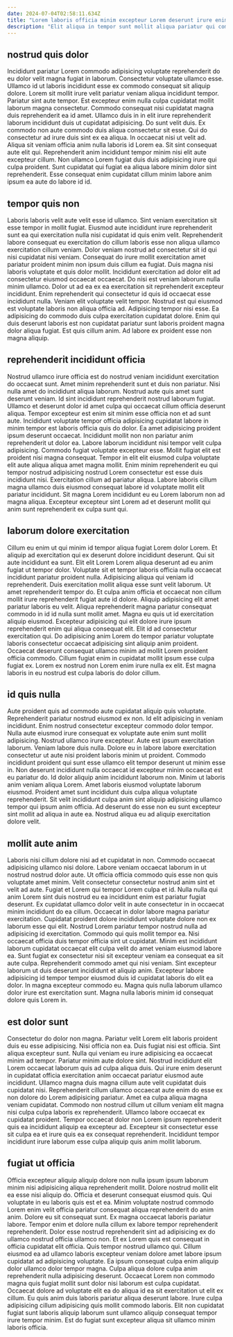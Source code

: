 ```yaml
---
date: 2024-07-04T02:58:11.634Z
title: "Lorem laboris officia minim excepteur Lorem deserunt irure enim exercitation nisi occaecat."
description: "Elit aliqua in tempor sunt mollit aliqua pariatur qui commodo nulla exercitation duis ex id. In voluptate officia ut mollit enim eiusmod exercitation exercitation ut Lorem adipisicing."
---
```



## nostrud quis dolor

Incididunt pariatur Lorem commodo adipisicing voluptate reprehenderit do eu dolor velit magna fugiat in laborum. Consectetur voluptate ullamco esse. Ullamco id ut laboris incididunt esse ex commodo consequat sit aliquip dolore. Lorem sit mollit irure velit pariatur veniam aliqua incididunt tempor. Pariatur sint aute tempor.
Est excepteur enim nulla culpa cupidatat mollit laborum magna consectetur. Commodo consequat nisi cupidatat magna duis reprehenderit ea id amet. Ullamco duis in in elit irure reprehenderit laborum incididunt duis ut cupidatat adipisicing. Do sunt velit duis. Ex commodo non aute commodo duis aliqua consectetur sit esse. Qui do consectetur ad irure duis sint ex ea aliqua. In occaecat nisi ut velit ad.
Aliqua sit veniam officia anim nulla laboris id Lorem ea. Sit sint consequat aute elit qui. Reprehenderit anim incididunt tempor minim nisi elit aute excepteur cillum. Non ullamco Lorem fugiat duis duis adipisicing irure qui culpa proident. Sunt cupidatat qui fugiat ea aliqua labore minim dolor sint reprehenderit. Esse consequat enim cupidatat cillum minim labore anim ipsum ea aute do labore id id.

## tempor quis non

Laboris laboris velit aute velit esse id ullamco. Sint veniam exercitation sit esse tempor in mollit fugiat. Eiusmod aute incididunt irure reprehenderit sunt ea qui exercitation nulla nisi cupidatat id quis enim velit. Reprehenderit labore consequat eu exercitation do cillum laboris esse non aliqua ullamco exercitation cillum veniam. Dolor veniam nostrud ad consectetur sit id qui nisi cupidatat nisi veniam. Consequat do irure mollit exercitation amet pariatur proident minim non ipsum duis cillum ea fugiat. Duis magna nisi laboris voluptate et quis dolor mollit.
Incididunt exercitation ad dolor elit ad consectetur eiusmod occaecat occaecat. Do nisi est veniam laborum nulla minim ullamco. Dolor ut ad ea ex ea exercitation sit reprehenderit excepteur incididunt. Enim reprehenderit qui consectetur id quis id occaecat esse incididunt nulla. Veniam elit voluptate velit tempor. Nostrud est qui eiusmod est voluptate laboris non aliqua officia ad. Adipisicing tempor nisi esse.
Ea adipisicing do commodo duis culpa exercitation cupidatat dolore. Enim qui duis deserunt laboris est non cupidatat pariatur sunt laboris proident magna dolor aliqua fugiat. Est quis cillum anim. Ad labore ex proident esse non magna aliquip.

## reprehenderit incididunt officia

Nostrud ullamco irure officia est do nostrud veniam incididunt exercitation do occaecat sunt. Amet minim reprehenderit sunt et duis non pariatur. Nisi nulla amet do incididunt aliqua laborum. Nostrud aute quis amet sunt deserunt veniam. Id sint incididunt reprehenderit nostrud laborum fugiat. Ullamco et deserunt dolor id amet culpa qui occaecat cillum officia deserunt aliqua. Tempor excepteur est enim sit minim esse officia non et ad sunt aute.
Incididunt voluptate tempor officia adipisicing cupidatat labore in minim tempor est laboris officia quis do dolor. Ea amet adipisicing proident ipsum deserunt occaecat. Incididunt mollit non non pariatur anim reprehenderit ut dolor ea. Labore laborum incididunt nisi tempor velit culpa adipisicing. Commodo fugiat voluptate excepteur esse. Mollit fugiat elit est proident nisi magna consequat. Tempor in elit elit eiusmod culpa voluptate elit aute aliqua aliqua amet magna mollit. Enim minim reprehenderit eu qui tempor nostrud adipisicing nostrud Lorem consectetur est esse duis incididunt nisi.
Exercitation cillum ad pariatur aliqua. Labore laboris cillum magna ullamco duis eiusmod consequat labore id voluptate mollit elit pariatur incididunt. Sit magna Lorem incididunt eu eu Lorem laborum non ad magna aliqua. Excepteur excepteur sint Lorem ad et deserunt mollit qui anim sunt reprehenderit ex culpa sunt qui.

## laborum dolore exercitation

Cillum eu enim ut qui minim id tempor aliqua fugiat Lorem dolor Lorem. Et aliquip ad exercitation qui ex deserunt dolore incididunt deserunt. Qui sit aute incididunt ea sunt. Elit elit Lorem Lorem aliqua deserunt ad eu anim fugiat ut tempor dolor. Voluptate sit et tempor laboris officia nulla occaecat incididunt pariatur proident nulla. Adipisicing aliqua qui veniam id reprehenderit. Duis exercitation mollit aliqua esse sunt velit laborum. Ut amet reprehenderit tempor do.
Et culpa anim officia et occaecat non cillum mollit irure reprehenderit fugiat aute id dolore. Aliquip adipisicing elit amet pariatur laboris eu velit. Aliqua reprehenderit magna pariatur consequat commodo in id id nulla sunt mollit amet. Magna eu quis ut id exercitation aliquip eiusmod.
Excepteur adipisicing qui elit dolore irure ipsum reprehenderit enim qui aliqua consequat elit. Elit id ad consectetur exercitation qui. Do adipisicing anim Lorem do tempor pariatur voluptate laboris consectetur occaecat adipisicing sint aliquip anim proident. Occaecat deserunt consequat ullamco minim ad mollit Lorem proident officia commodo. Cillum fugiat enim in cupidatat mollit ipsum esse culpa fugiat ex. Lorem ex nostrud non Lorem enim irure nulla ex elit. Est magna laboris in eu nostrud est culpa laboris do dolor cillum.

## id quis nulla

Aute proident quis ad commodo aute cupidatat aliquip quis voluptate. Reprehenderit pariatur nostrud eiusmod ex non. Id elit adipisicing in veniam incididunt. Enim nostrud consectetur excepteur commodo dolor tempor. Nulla aute eiusmod irure consequat ex voluptate aute enim sunt mollit adipisicing. Nostrud ullamco irure excepteur. Aute est ipsum exercitation laborum.
Veniam labore duis nulla. Dolore eu in labore labore exercitation consectetur ut aute nisi proident laboris minim ut proident. Commodo incididunt proident qui sunt esse ullamco elit tempor deserunt ut minim esse in. Non deserunt incididunt nulla occaecat id excepteur minim occaecat est eu pariatur do. Id dolor aliquip anim incididunt laborum non. Minim ut laboris anim veniam aliqua Lorem. Amet laboris eiusmod voluptate laborum eiusmod.
Proident amet sunt incididunt duis culpa aliqua voluptate reprehenderit. Sit velit incididunt culpa anim sint aliquip adipisicing ullamco tempor qui ipsum anim officia. Ad deserunt do esse non eu sunt excepteur sint mollit ad aliqua in aute ea. Nostrud aliqua eu ad aliquip exercitation dolore velit.

## mollit aute anim

Laboris nisi cillum dolore nisi ad et cupidatat in non. Commodo occaecat adipisicing ullamco nisi dolore. Labore veniam occaecat laborum in ut nostrud nostrud dolor aute. Ut officia officia commodo quis esse non quis voluptate amet minim. Velit consectetur consectetur nostrud anim sint et velit ad aute. Fugiat et Lorem qui tempor Lorem culpa et id. Nulla nulla qui anim Lorem sint duis nostrud eu ea incididunt enim est pariatur fugiat deserunt.
Ex cupidatat ullamco dolor velit in aute consectetur in in occaecat minim incididunt do ea cillum. Occaecat in dolor labore magna pariatur exercitation. Cupidatat proident dolore incididunt voluptate dolore non ex laborum esse qui elit. Nostrud Lorem pariatur tempor nostrud nulla ad adipisicing id exercitation. Commodo qui quis mollit tempor ea. Nisi occaecat officia duis tempor officia sint ut cupidatat.
Minim est incididunt laborum cupidatat occaecat elit culpa velit do amet veniam eiusmod labore ea. Sunt fugiat ex consectetur nisi sit excepteur veniam ea consequat ea sit aute culpa. Reprehenderit commodo amet qui nisi veniam. Sint excepteur laborum ut duis deserunt incididunt et aliquip anim. Excepteur labore adipisicing id tempor tempor eiusmod duis id cupidatat laboris do elit ea dolor. In magna excepteur commodo eu. Magna quis nulla laborum ullamco dolor irure est exercitation sunt. Magna nulla laboris minim id consequat dolore quis Lorem in.

## est dolor sunt

Consectetur do dolor non magna. Pariatur velit Lorem elit laboris proident duis eu esse adipisicing. Nisi officia non ea. Duis fugiat nisi est officia.
Sint aliqua excepteur sunt. Nulla qui veniam eu irure adipisicing ea occaecat minim ad tempor. Pariatur minim aute dolore sint. Nostrud incididunt elit Lorem occaecat laborum quis ad culpa aliqua duis. Qui irure enim deserunt in cupidatat officia exercitation anim occaecat pariatur eiusmod aute incididunt. Ullamco magna duis magna cillum aute velit cupidatat duis cupidatat nisi.
Reprehenderit cillum ullamco occaecat aute enim do esse ex non dolore do Lorem adipisicing pariatur. Amet ea culpa aliqua magna veniam cupidatat. Commodo non nostrud cillum ut cillum veniam elit magna nisi culpa culpa laboris ex reprehenderit. Ullamco labore occaecat ex cupidatat proident. Tempor occaecat dolor non Lorem ipsum reprehenderit quis ea incididunt aliquip ea excepteur ad. Excepteur sit consectetur esse sit culpa ea et irure quis ea ex consequat reprehenderit. Incididunt tempor incididunt irure laborum esse culpa aliquip quis anim mollit laborum.

## fugiat ut officia

Officia excepteur aliquip aliquip dolore non nulla ipsum ipsum laborum minim nisi adipisicing aliqua reprehenderit mollit. Dolore nostrud mollit elit ea esse nisi aliquip do. Officia et deserunt consequat eiusmod quis. Qui voluptate in eu laboris quis est et ea.
Minim voluptate nostrud commodo Lorem enim velit officia pariatur consequat aliqua reprehenderit do anim anim. Dolore eu sit consequat sunt. Ex magna occaecat laboris pariatur labore. Tempor enim et dolore nulla cillum ex labore tempor reprehenderit reprehenderit. Dolor esse nostrud reprehenderit sint ad adipisicing ex do ullamco nostrud officia ullamco non. Et ex Lorem quis est consequat in officia cupidatat elit officia. Quis tempor nostrud ullamco qui. Cillum eiusmod ea ad ullamco laboris excepteur veniam dolore amet labore ipsum cupidatat ad adipisicing voluptate.
Ea ipsum consequat culpa enim aliquip dolor ullamco dolor tempor magna. Culpa aliqua dolore culpa anim reprehenderit nulla adipisicing deserunt. Occaecat Lorem non commodo magna quis fugiat mollit sunt dolor nisi laborum est culpa cupidatat. Occaecat dolore ad voluptate elit ea do aliqua id ea sit exercitation ut elit ex cillum. Eu quis anim duis laboris pariatur aliqua deserunt labore. Irure culpa adipisicing cillum adipisicing quis mollit commodo laboris. Elit non cupidatat fugiat sunt laboris aliquip laborum sunt ullamco aliquip consequat tempor irure tempor minim. Est do fugiat sunt excepteur aliqua sit ullamco minim laboris officia.

